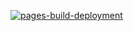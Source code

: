 [![pages-build-deployment](https://github.com/pperepa/lasyam_website/actions/workflows/pages/pages-build-deployment/badge.svg?branch=development&event=deployment_status)](https://github.com/pperepa/lasyam_website/actions/workflows/pages/pages-build-deployment)